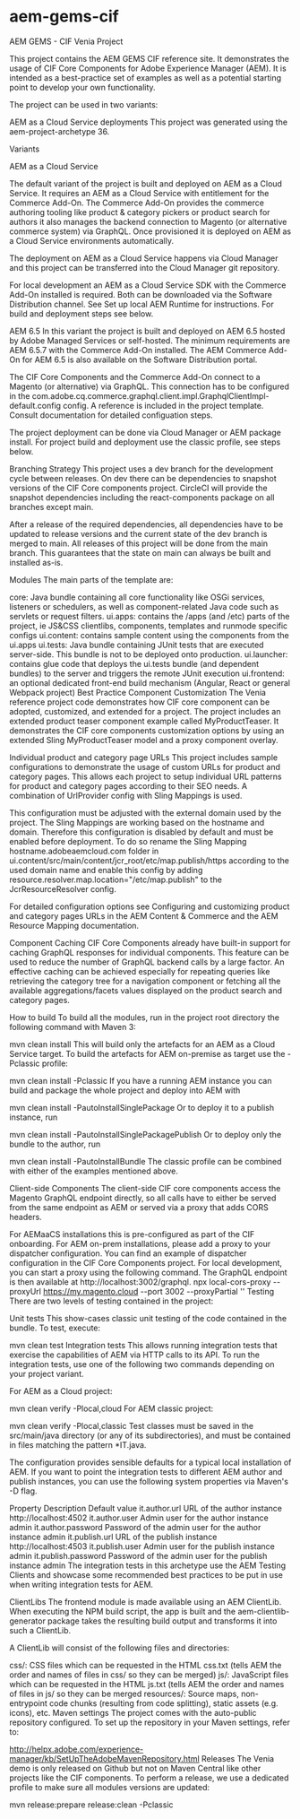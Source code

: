 # aem-gems-cif

AEM GEMS - CIF Venia Project

This project contains the AEM GEMS CIF reference site. It demonstrates the usage of CIF Core Components for Adobe Experience Manager (AEM). It is intended as a best-practice set of examples as well as a potential starting point to develop your own functionality.

The project can be used in two variants:

AEM as a Cloud Service deployments
This project was generated using the aem-project-archetype 36.

Variants

AEM as a Cloud Service

The default variant of the project is built and deployed on AEM as a Cloud Service. It requires an AEM as a Cloud Service with entitlement for the Commerce Add-On. The Commerce Add-On provides the commerce authoring tooling like product & category pickers or product search for authors it also manages the backend connection to Magento (or alternative commerce system) via GraphQL. Once provisioned it is deployed on AEM as a Cloud Service environments automatically.

The deployment on AEM as a Cloud Service happens via Cloud Manager and this project can be transferred into the Cloud Manager git repository.

For local development an AEM as a Cloud Service SDK with the Commerce Add-On installed is required. Both can be downloaded via the Software Distribution channel. See Set up local AEM Runtime for instructions. For build and deployment steps see below.

AEM 6.5
In this variant the project is built and deployed on AEM 6.5 hosted by Adobe Managed Services or self-hosted. The minimum requirements are AEM 6.5.7 with the Commerce Add-On installed. The AEM Commerce Add-On for AEM 6.5 is also available on the Software Distribution portal.

The CIF Core Components and the Commerce Add-On connect to a Magento (or alternative) via GraphQL. This connection has to be configured in the com.adobe.cq.commerce.graphql.client.impl.GraphqlClientImpl-default.config config. A reference is included in the project template. Consult documentation for detailed configuation steps.

The project deployment can be done via Cloud Manager or AEM package install. For project build and deployment use the classic profile, see steps below.

Branching Strategy
This project uses a dev branch for the development cycle between releases. On dev there can be dependencies to snapshot versions of the CIF Core components project. CircleCI will provide the snapshot dependencies including the react-components package on all branches except main.

After a release of the required dependencies, all dependencies have to be updated to release versions and the current state of the dev branch is merged to main. All releases of this project will be done from the main branch. This guarantees that the state on main can always be built and installed as-is.

Modules
The main parts of the template are:

core: Java bundle containing all core functionality like OSGi services, listeners or schedulers, as well as component-related Java code such as servlets or request filters.
ui.apps: contains the /apps (and /etc) parts of the project, ie JS&CSS clientlibs, components, templates and runmode specific configs
ui.content: contains sample content using the components from the ui.apps
ui.tests: Java bundle containing JUnit tests that are executed server-side. This bundle is not to be deployed onto production.
ui.launcher: contains glue code that deploys the ui.tests bundle (and dependent bundles) to the server and triggers the remote JUnit execution
ui.frontend: an optional dedicated front-end build mechanism (Angular, React or general Webpack project)
Best Practice
Component Customization
The Venia reference project code demonstrates how CIF core component can be adopted, customized, and extended for a project. The project includes an extended product teaser component example called MyProductTeaser. It demonstrates the CIF core components customization options by using an extended Sling MyProductTeaser model and a proxy component overlay.

Individual product and category page URLs
This project includes sample configurations to demonstrate the usage of custom URLs for product and category pages. This allows each project to setup individual URL patterns for product and category pages according to their SEO needs. A combination of UrlProvider config with Sling Mappings is used.

This configuration must be adjusted with the external domain used by the project. The Sling Mappings are working based on the hostname and domain. Therefore this configuration is disabled by default and must be enabled before deployment. To do so rename the Sling Mapping hostname.adobeaemcloud.com folder in ui.content/src/main/content/jcr_root/etc/map.publish/https according to the used domain name and enable this config by adding resource.resolver.map.location="/etc/map.publish" to the JcrResourceResolver config.

For detailed configuration options see Configuring and customizing product and category pages URLs in the AEM Content & Commerce and the AEM Resource Mapping documentation.

Component Caching
CIF Core Components already have built-in support for caching GraphQL responses for individual components. This feature can be used to reduce the number of GraphQL backend calls by a large factor. An effective caching can be achieved especially for repeating queries like retrieving the category tree for a navigation component or fetching all the available aggregations/facets values displayed on the product search and category pages.

How to build
To build all the modules, run in the project root directory the following command with Maven 3:

mvn clean install
This will build only the artefacts for an AEM as a Cloud Service target. To build the artefacts for AEM on-premise as target use the -Pclassic profile:

mvn clean install -Pclassic
If you have a running AEM instance you can build and package the whole project and deploy into AEM with

mvn clean install -PautoInstallSinglePackage
Or to deploy it to a publish instance, run

mvn clean install -PautoInstallSinglePackagePublish
Or to deploy only the bundle to the author, run

mvn clean install -PautoInstallBundle
The classic profile can be combined with either of the examples mentioned above.

Client-side Components
The client-side CIF core components access the Magento GraphQL endpoint directly, so all calls have to either be served from the same endpoint as AEM or served via a proxy that adds CORS headers.

For AEMaaCS installations this is pre-configured as part of the CIF onboarding.
For AEM on-prem installations, please add a proxy to your dispatcher configuration. You can find an example of dispatcher configuration in the CIF Core Components project.
For local development, you can start a proxy using the following command. The GraphQL endpoint is then available at http://localhost:3002/graphql.
npx local-cors-proxy --proxyUrl https://my.magento.cloud --port 3002 --proxyPartial ''
Testing
There are two levels of testing contained in the project:

Unit tests
This show-cases classic unit testing of the code contained in the bundle. To test, execute:

mvn clean test
Integration tests
This allows running integration tests that exercise the capabilities of AEM via HTTP calls to its API. To run the integration tests, use one of the following two commands depending on your project variant.

For AEM as a Cloud project:

mvn clean verify -Plocal,cloud
For AEM classic project:

mvn clean verify -Plocal,classic
Test classes must be saved in the src/main/java directory (or any of its subdirectories), and must be contained in files matching the pattern *IT.java.

The configuration provides sensible defaults for a typical local installation of AEM. If you want to point the integration tests to different AEM author and publish instances, you can use the following system properties via Maven's -D flag.

Property	Description	Default value
it.author.url	URL of the author instance	http://localhost:4502
it.author.user	Admin user for the author instance	admin
it.author.password	Password of the admin user for the author instance	admin
it.publish.url	URL of the publish instance	http://localhost:4503
it.publish.user	Admin user for the publish instance	admin
it.publish.password	Password of the admin user for the publish instance	admin
The integration tests in this archetype use the AEM Testing Clients and showcase some recommended best practices to be put in use when writing integration tests for AEM.

ClientLibs
The frontend module is made available using an AEM ClientLib. When executing the NPM build script, the app is built and the aem-clientlib-generator package takes the resulting build output and transforms it into such a ClientLib.

A ClientLib will consist of the following files and directories:

css/: CSS files which can be requested in the HTML
css.txt (tells AEM the order and names of files in css/ so they can be merged)
js/: JavaScript files which can be requested in the HTML
js.txt (tells AEM the order and names of files in js/ so they can be merged
resources/: Source maps, non-entrypoint code chunks (resulting from code splitting), static assets (e.g. icons), etc.
Maven settings
The project comes with the auto-public repository configured. To set up the repository in your Maven settings, refer to:

http://helpx.adobe.com/experience-manager/kb/SetUpTheAdobeMavenRepository.html
Releases
The Venia demo is only released on Github but not on Maven Central like other projects like the CIF components. To perform a release, we use a dedicated profile to make sure all modules versions are updated:

mvn release:prepare release:clean -Pclassic
